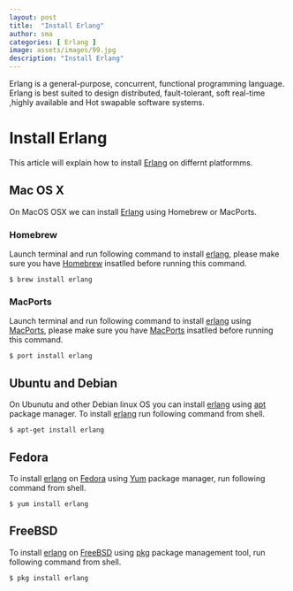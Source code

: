 ```yaml
---
layout: post
title:  "Install Erlang"
author: sma
categories: [ Erlang ]
image: assets/images/99.jpg
description: "Install Erlang"
---
```


Erlang is a general-purpose, concurrent, functional programming language. Erlang is best suited to design distributed, fault-tolerant, soft real-time ,highly available and Hot swapable software systems.

# Install Erlang

This article will explain how to install [Erlang](https://www.erlang.org/) on differnt platformms.

## Mac OS X
On MacOS OSX we can install [Erlang](https://www.erlang.org/) using Homebrew or MacPorts.

### Homebrew
Launch terminal and run following command to install [erlang](https://www.erlang.org/), please make sure you have [Homebrew](https://brew.sh/) insatlled before running this command.

```
$ brew install erlang
```

### MacPorts
Launch terminal and run following command to install [erlang](https://www.erlang.org/) using [MacPorts](https://www.macports.org/), please make sure you have [MacPorts](https://www.macports.org/) insatlled before running this command.

```
$ port install erlang
```

## Ubuntu and Debian
On Ubunutu and other Debian linux OS you can install [erlang](https://www.erlang.org/) using [apt](https://wiki.debian.org/Apt) package manager. To install [erlang](https://www.erlang.org/) run following command from shell.
```
$ apt-get install erlang
```

## Fedora
To install [erlang](https://www.erlang.org/) on [Fedora](https://getfedora.org/) using [Yum](http://yum.baseurl.org/) package manager, run following command from shell.
```
$ yum install erlang
```

## FreeBSD
To install [erlang](https://www.erlang.org/) on [FreeBSD](https://www.freebsd.org/) using [pkg](https://www.freebsd.org/doc/handbook/pkgng-intro.html) package management tool, run following command from shell.

```
$ pkg install erlang
```
